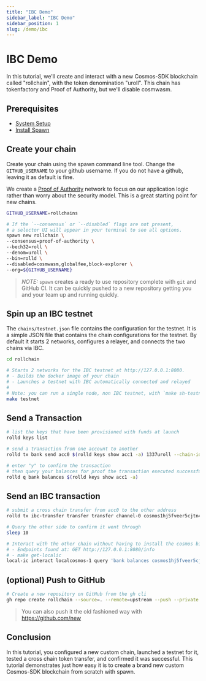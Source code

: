 ```yaml
---
title: "IBC Demo"
sidebar_label: "IBC Demo"
sidebar_position: 1
slug: /demo/ibc
---
```


# IBC Demo

In this tutorial, we'll create and interact with a new Cosmos-SDK blockchain called "rollchain", with the token denomination "uroll". This chain has tokenfactory and Proof of Authority, but we'll disable cosmwasm.

## Prerequisites
- [System Setup](../01-setup/01-system-setup.md)
- [Install Spawn](../01-setup/02-install-spawn.md)

## Create your chain

Create your chain using the spawn command line tool. Change the `GITHUB_USERNAME` to your github username.
If you do not have a github, leaving it as default is fine.

We create a [Proof of Authority](https://en.wikipedia.org/wiki/Proof_of_authority) network to focus on our application logic rather than worry about the security model. This is a great starting point for new chains.

```bash
GITHUB_USERNAME=rollchains

# If the `--consensus` or `--disabled` flags are not present,
# a selector UI will appear in your terminal to see all options.
spawn new rollchain \
--consensus=proof-of-authority \
--bech32=roll \
--denom=uroll \
--bin=rolld \
--disabled=cosmwasm,globalfee,block-explorer \
--org=${GITHUB_USERNAME}
```

> *NOTE:* `spawn` creates a ready to use repository complete with `git` and GitHub CI. It can be quickly pushed to a new repository getting you and your team up and running quickly.

## Spin up an IBC testnet

The `chains/testnet.json` file contains the configuration for the testnet. It is a simple JSON file that contains the chain configurations for the testnet. By default it starts 2 networks, configures a relayer, and connects the two chains via IBC.

```bash
cd rollchain

# Starts 2 networks for the IBC testnet at http://127.0.0.1:8080.
# - Builds the docker image of your chain
# - Launches a testnet with IBC automatically connected and relayed
#
# Note: you can run a single node, non IBC testnet, with `make sh-testnet`.
make testnet
```

## Send a Transaction

```bash
# list the keys that have been provisioned with funds at launch
rolld keys list

# send a transaction from one account to another
rolld tx bank send acc0 $(rolld keys show acc1 -a) 1337uroll --chain-id=localchain-1

# enter "y" to confirm the transaction
# then query your balances for proof the transaction executed successfully
rolld q bank balances $(rolld keys show acc1 -a)
```

## Send an IBC transaction

```bash
# submit a cross chain transfer from acc0 to the other address
rolld tx ibc-transfer transfer transfer channel-0 cosmos1hj5fveer5cjtn4wd6wstzugjfdxzl0xpxvjjvr 7uroll --from=acc0 --chain-id=localchain-1 --yes

# Query the other side to confirm it went through
sleep 10

# Interact with the other chain without having to install the cosmos binary
# - Endpoints found at: GET http://127.0.0.1:8080/info
# - make get-localic
local-ic interact localcosmos-1 query 'bank balances cosmos1hj5fveer5cjtn4wd6wstzugjfdxzl0xpxvjjvr'
```

## (optional) Push to GitHub

```bash
# Create a new repository on GitHub from the gh cli
gh repo create rollchain --source=. --remote=upstream --push --private
```

> You can also push it the old fashioned way with https://github.com/new

## Conclusion

In this tutorial, you configured a new custom chain, launched a testnet for it, tested a cross chain token transfer, and confirmed it was successful. This tutorial demonstrates just how easy it is to create a brand new custom Cosmos-SDK blockchain from scratch with spawn.
